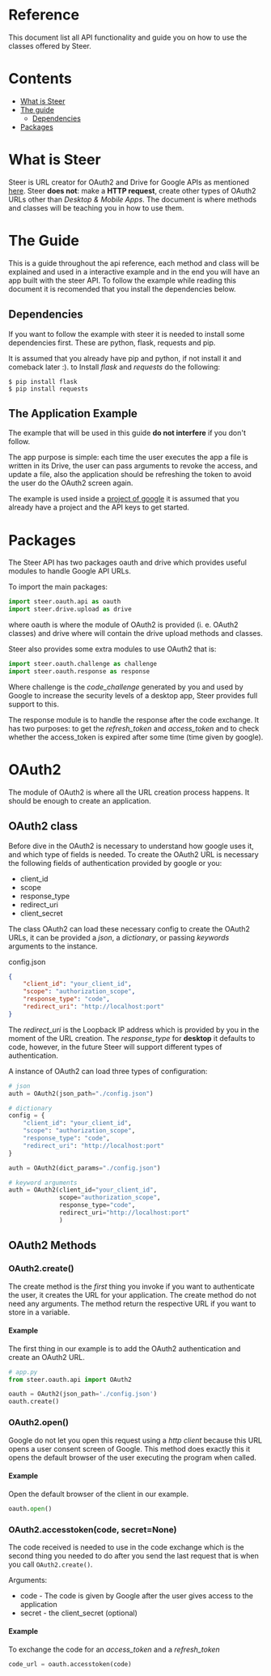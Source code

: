 # Reference
This document list all API functionality and guide you on how to use the classes offered by Steer.

# Contents
- [What is Steer](#what-is-steer)
- [The guide](#the-guide)
    - [Dependencies](#dependencies)
- [Packages](#packages)

# What is Steer
Steer is URL creator for OAuth2 and Drive for Google APIs as mentioned [here](https://github.com/fernando-gap/steer#steer). Steer **does not**: make a **HTTP request**, create other types of OAuth2 URLs other than *Desktop & Mobile Apps*. The document is where methods and classes will be teaching you in how to use them.

# The Guide
This is a guide throughout the api reference, each method and class will be explained and used in a interactive example and in the end you will have an app built with the steer API. To follow the example while reading this document it is recomended that you install the dependencies below. 

## Dependencies
If you want to follow the example with steer it is needed to install some dependencies first. These are python, flask, requests and pip.

It is assumed that you already have pip and python, if not install it and comeback later :). to Install *flask* and *requests* do the following:
```
$ pip install flask
$ pip install requests
```
## The Application Example
The example that will be used in this guide **do not interfere** if you don't follow.

The app purpose is simple: each time the user executes the app a file is written in its Drive, the user can pass arguments to revoke the access, and update a file, also the application should be refreshing the token to avoid the user do the OAuth2 screen again.

The example is used inside a [project of google](https://developers.google.com/workspace/guides/create-project) it is assumed that you already have a project and the API keys to get started. 

# Packages
The Steer API has two packages oauth and drive which provides useful modules to handle Google API URLs.

To import the main packages:
```python
import steer.oauth.api as oauth
import steer.drive.upload as drive
```

where oauth is where the module of OAuth2 is provided (i. e. OAuth2 classes) and drive where will contain the drive upload methods and classes.

Steer also provides some extra modules to use OAuth2 that is:
```python
import steer.oauth.challenge as challenge
import steer.oauth.response as response
```

Where challenge is the *code_challenge* generated by you and used by Google to increase the security levels of a desktop app, Steer provides full support to this. 

The response module is to handle the response after the code exchange. It has two purposes: to get the *refresh_token* and *access_token* and to check whether the access_token is expired after some time (time given by google).

# OAuth2
The module of OAuth2 is where all the URL creation process happens. It should be enough to create an application.

## OAuth2 class
Before dive in the OAuth2 is necessary to understand how google uses it, and which type of fields is needed. To create the OAuth2 URL is necessary the following fields of authentication provided by google or you:

- client_id
- scope
- response_type
- redirect_uri
- client_secret

The class OAuth2 can load these necessary config to create the OAuth2 URLs, it can be provided a *json*, a *dictionary*, or passing *keywords* arguments to the instance.

config.json
```json
{
    "client_id": "your_client_id",
    "scope": "authorization_scope",
    "response_type": "code",
    "redirect_uri": "http://localhost:port"
}
```
The *redirect_uri* is the Loopback IP address which is provided by you in the moment of the URL creation.
The *response_type* for **desktop** it defaults to code, however, in the future Steer will support different types of authentication.

A instance of OAuth2 can load three types of configuration:
```python
# json
auth = OAuth2(json_path="./config.json")

# dictionary
config = {
    "client_id": "your_client_id",
    "scope": "authorization_scope",
    "response_type": "code",
    "redirect_uri": "http://localhost:port"
}

auth = OAuth2(dict_params="./config.json")

# keyword arguments
auth = OAuth2(client_id="your_client_id",
              scope="authorization_scope",
              response_type="code",
              redirect_uri="http://localhost:port"
              )
```

## OAuth2 Methods
### OAuth2.create()
The create method is the *first* thing you invoke if you want to authenticate the user, it creates the URL for your application. The create method do not need any arguments. The method return the respective URL if you want to store in a variable.

#### Example
The first thing in our example is to add the OAuth2 authentication and create an OAuth2 URL.

```python
# app.py
from steer.oauth.api import OAuth2

oauth = OAuth2(json_path='./config.json')
oauth.create()
```

### OAuth2.open()
Google do not let you open this request using a *http client* because this URL opens a user consent screen of Google. This method does exactly this it opens the default browser of the user executing the program when called.

#### Example
Open the default browser of the client in our example.
```python
oauth.open()
```

### OAuth2.accesstoken(code, secret=None)
The code received is needed to use in the code exchange which is the second thing you needed to do after you send the last request that is when you call `OAuth2.create()`.

Arguments:
- code - The code is given by Google after the user gives access to the application
- secret - the client_secret (optional)

#### Example
To exchange the code for an *access_token* and a *refresh_token*
```python
code_url = oauth.accesstoken(code)
```
